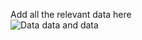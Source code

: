 Add all the relevant data here
<br/>
![Data data and data](https://media.giphy.com/media/ymKIz3zBieFNK/giphy.gif)
